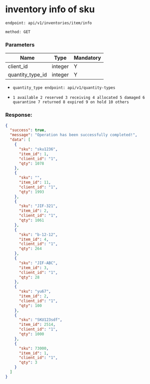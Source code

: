 # inventory info of sku 


`endpoint: api/v1/inventories/item/info`

`method: GET`
### Parameters

| Name             | Type    | Mandatory |
|------------------|---------|-----------|
| client_id        | integer | Y         |
| quantity_type_id | integer | Y         |

* `quantity_type endpoint: api/v1/quantity-types`

* `1 available 2 reserved 3 receiving 4 allocated 5 damaged 6 quarantine 7 returned 8 expired 9 on hold 10 others`

### Response:

```json
{
  "success": true,
  "message": "Operation has been successfully completed!",
  "data": [
    {
      "sku": "sku1236",
      "item_id": 1,
      "client_id": "1",
      "qty": 1078
    },
    {
      "sku": "",
      "item_id": 11,
      "client_id": "1",
      "qty": 1993
    },
    {
      "sku": "JIF-321",
      "item_id": 2,
      "client_id": "1",
      "qty": 1061
    },
    {
      "sku": "b-12-12",
      "item_id": 4,
      "client_id": "1",
      "qty": 264
    },
    {
      "sku": "JIF-ABC",
      "item_id": 3,
      "client_id": "1",
      "qty": 28
    },
    {
      "sku": "yu67",
      "item_id": 2,
      "client_id": "1",
      "qty": 100
    },
    {
      "sku": "SKU123sdf",
      "item_id": 2514,
      "client_id": "1",
      "qty": 1000
    },
    {
      "sku": 73000,
      "item_id": 1,
      "client_id": "1",
      "qty": 3
    }
  ]
}
```